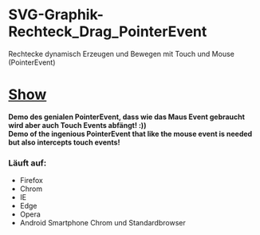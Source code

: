 # SVG-Graphik-Rechteck_Drag_PointerEvent

Rechtecke dynamisch Erzeugen und Bewegen mit Touch und Mouse (PointerEvent)

# [Show](https://sauternic.github.io/SVG-Graphik-Rechteck-Drag-PointerEvent/)

**Demo des genialen PointerEvent, dass wie das Maus Event gebraucht wird aber auch Touch Events abfängt! :))**   
**Demo of the ingenious PointerEvent that like the mouse event is needed but also intercepts touch events!**

### Läuft auf:
- Firefox
- Chrom
- IE
- Edge
- Opera
- Android Smartphone Chrom und Standardbrowser
